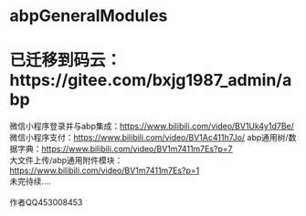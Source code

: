 # abpGeneralModules

<h1>已迁移到码云：https://gitee.com/bxjg1987_admin/abp</h1>

微信小程序登录并与abp集成：https://www.bilibili.com/video/BV1Uk4y1d7Be/<br />
微信小程序支付：https://www.bilibili.com/video/BV1Ac411h7Jo/
abp通用树/数据字典：https://www.bilibili.com/video/BV1m7411m7Es?p=7<br />
大文件上传/abp通用附件模块：https://www.bilibili.com/video/BV1m7411m7Es?p=1<br />
未完待续....<br /><br />
作者QQ453008453
